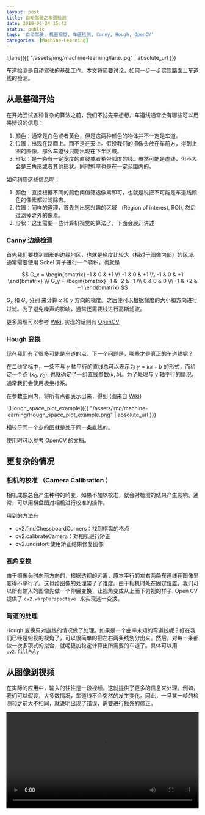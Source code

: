 ```yaml
---
layout: post
title: 自动驾驶之车道检测
date: 2018-06-24 15:42
status: public
tags: '自动驾驶, 机器视觉, 车道检测, Canny, Hough, OpenCV'
categories: [Machine-Learning]
---
```


![lane]({{ "/assets/img/machine-learning/lane.jpg" | absolute_url }})

车道检测是自动驾驶的基础工作。本文将简要讨论，如何一步一步实现路面上车道线的检测。

## 从最基础开始

在开始尝试各种复杂的算法之前，我们不妨先来想想，车道线通常会有哪些可以用来辨识的信息：

1. 颜色：通常是白色或者黄色，但是这两种颜色的物体并不一定是车道。
2. 位置：出现在路面上。而不是在天上。假设我们的摄像头放在车前方，得到上图的图像。那么车道线只能出现在下半区域。
3. 形状：是一条有一定宽度的直线或者稍带弧度的线。虽然可能是虚线，但不大会是三角形或者其他形状。同时斜率也是在一定范围内的。

如何利用这些信息呢：

1. 颜色：直接根据不同的颜色阈值筛选像素即可，也就是说把不可能是车道线颜色的像素都过滤除去。
2. 位置：同样的道理，首先划出感兴趣的区域 （Region of interest, ROI), 然后过滤掉之外的像素。
3. 形状：这里需要一些计算机视觉的算法了，下面会展开讲述

### Canny 边缘检测 

首先我们要找到图形的边缘地区，也就是梯度比较大（相对于图像内部）的区域。通常需要使用 Sobel 算子进行一个卷积，也就是

$$
G_x = \begin{bmatrix} -1 & 0 & +1 \\\ -1 & 0 & +1 \\\ -1 & 0 & +1 \end{bmatrix} \\\
G_y = \begin{bmatrix} -1 & -2 & -1 \\\ 0 & 0 & 0 \\\ -1 & +2 & +1 \end{bmatrix}
$$


$G_x$ 和 $G_y$ 分别 来计算 $x$ 和 $y$ 方向的梯度。之后便可以根据梯度的大小和方向进行过滤。为了避免噪声的影响，通常还需要线进行高斯滤波。

更多原理可以参考 [Wiki](https://en.wikipedia.org/wiki/Canny_edge_detector), 实现的话则有 [OpenCV](https://docs.opencv.org/3.1.0/da/d22/tutorial_py_canny.html)

### Hough 变换

现在我们有了很多可能是车道的点，下一个问题是，哪些才是真正的车道线呢？

在二维坐标中，一条不与 $y$ 轴平行的直线总可以表示为 $y = k x + b$ 的形式，而给定一个点 $(x_0, y_0)$, 也就确定了一组直线参数$(k, b)$。为了处理与 $y$ 轴平行的情况，通常我们会使用极坐标系。

在参数空间内，将所有点都表示出来，得到 (图来自 [Wiki](https://en.wikipedia.org/wiki/Hough_transform))

![Hough_space_plot_example]({{ "/assets/img/machine-learning/Hough_space_plot_example.png" | absolute_url }})

相较于同一个点的图就是处于同一条直线的。

使用时可以参考 [OpenCV](https://docs.opencv.org/2.4.13.4/doc/tutorials/imgproc/imgtrans/hough_lines/hough_lines.html ) 的文档。



## 更复杂的情况

### 相机的校准 （Camera Calibration ）

相机成像总会产生种种的畸变，如果不加以校准，就会对检测的结果产生影响。通常，可以用棋盘图对相机进行校准的操作。

用到的方法有

* cv2.findChessboardCorners：找到棋盘的格点
* cv2.calibrateCamera：对相机进行矫正
* cv2.undistort 使用矫正结果修复图像

### 视角变换

由于摄像头时向前方向的，根据透视的远离，原本平行的左右两条车道线在图像里变得不平行了。这也给图像的处理带了了难度。由于相机时处在固定位置，我们可以所有输入的图像先做一个伸展变换，让视角变成从上而下俯视的样子. Open CV 提供了 `cv2.warpPerspective ` 来实现这一变换。

### 弯道的处理

Hough 变换只对直线的情况做了处理。如果是一个曲率未知的弯道线呢？好在我们已经是俯视的视角了，可以很简单的把左右两条线划分出来。然后，对每一条都做一次多项式的拟合，就呢更加稳定计算出所需要的车道了。具体可以用 `cv2.fillPoly `



## 从图像到视频

在实际的应用中，输入的往往是一段视频。这就提供了更多的信息来处理。例如，我们可以假设，大多数情况，车道线不会突然的发生变化。因此，一旦某一帧的检测和之前大不相同，就说明出现了错误，需要进行额外的修正。

<video controls preload="auto" width="100%">
  <source src="{{ "/assets/video/project_video_result.mp4" | absolute_url }}" type="video/mp4">
</video>
